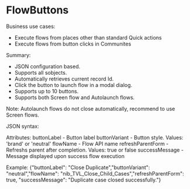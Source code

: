 # FlowButtons

Business use cases:
* Execute flows from places other than standard Quick actions 
* Execute flows from button clicks in Communites

Summary:
* JSON configuration based.
* Supports all sobjects.
* Automatically retrieves current record Id.
* Click the button to launch flow in a modal dialog.  
* Supports up to 10 buttons.
* Supports both Screen flow and Autolaunch flows.

Note: Autolaunch flows do not close automatically, recommend to use Screen flows.

JSON syntax:

Attributes:
buttonLabel - Button label
buttonVariant - Button style. Values: 'brand' or 'neutral'
flowName - Flow API name
refreshParentForm - Refreshs parent after completion. Values: true or false
successMessage - Message displayed upon success flow execution


Example:
{"buttonLabel": "Close Duplicate","buttonVariant": "neutral","flowName": "nib_TVL_Close_Child_Cases","refreshParentForm": true, "successMessage": "Duplicate case closed successfully."}

